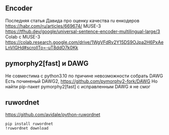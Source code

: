 ## Encoder

Последняя статья Давида про оценку качества ru енкодеров https://habr.com/ru/articles/669674/
MUSE-3 https://tfhub.dev/google/universal-sentence-encoder-multilingual-large/3
Colab с MUSE-3 https://colab.research.google.com/drive/1WgVFdRv2Y15DS9OJpa2H6PxAeLnVIGHd#scrollTo=-uT8ddO7k0Kk

## pymorphy2[fast] и DAWG

Не совместима с python3.10 по причине невозможности собрать DAWG
Есть починеный DAWG2, https://github.com/pymorphy2-fork/DAWG
Но найти pip-пакет pymorphy2[fast] с исправленным DAWG я не смог

## ruwordnet
https://github.com/avidale/python-ruwordnet
```
pip install ruwordnet
!ruwordnet download
```
